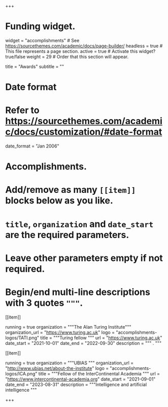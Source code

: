+++
# Funding widget.
widget = "accomplishments"  # See https://sourcethemes.com/academic/docs/page-builder/
headless = true  # This file represents a page section.
active = true  # Activate this widget? true/false
weight = 29  # Order that this section will appear.

title = "Awards"
subtitle = ""

# Date format
#   Refer to https://sourcethemes.com/academic/docs/customization/#date-format
date_format = "Jan 2006"

# Accomplishments.
#   Add/remove as many `[[item]]` blocks below as you like.
#   `title`, `organization` and `date_start` are the required parameters.
#   Leave other parameters empty if not required.
#   Begin/end multi-line descriptions with 3 quotes `"""`.

[[item]]

running = true
organization = """The Alan Turing Institute"""
organization_url = "https://www.turing.ac.uk"
logo = "accomplishments-logos/TATI.png"
title = """Turing fellow                        """
url = "https://www.turing.ac.uk"
date_start = "2021-10-01"
date_end = "2022-09-30"
description = """                                                                                                                     .
                                         """


[[item]]

running = true
organization = """UBIAS                               """
organization_url = "http://www.ubias.net/about-the-institute"
logo = "accomplishments-logos/ICA.png"
title = """Fellow of the InterContinental Academia                       """
url = "https://www.intercontinental-academia.org"
date_start = "2021-09-01"
date_end = "2023-08-31"
description = """Intelligence and artificial intelligence                """

+++
